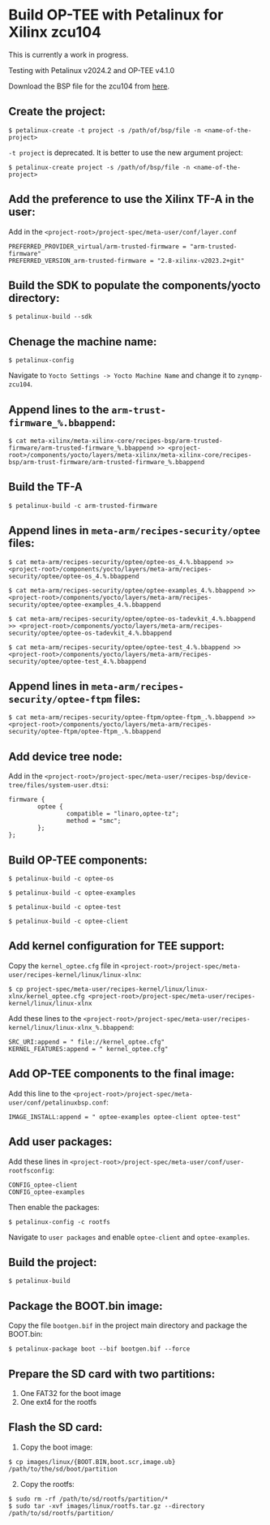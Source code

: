 # Build OP-TEE with Petalinux for Xilinx zcu104

This is currently a work in progress.

Testing with Petalinux v2024.2 and OP-TEE v4.1.0

Download the BSP file for the zcu104 from [here](https://www.xilinx.com/support/download/index.html/content/xilinx/en/downloadNav/embedded-design-tools.html).

## Create the project:

```text
$ petalinux-create -t project -s /path/of/bsp/file -n <name-of-the-project>
```

```-t project``` is deprecated. It is better to use the new argument project:

```text
$ petalinux-create project -s /path/of/bsp/file -n <name-of-the-project>
```

## Add the preference to use the Xilinx TF-A in the user:

Add in the ```<project-root>/project-spec/meta-user/conf/layer.conf```

```text
PREFERRED_PROVIDER_virtual/arm-trusted-firmware = "arm-trusted-firmware"
PREFERRED_VERSION_arm-trusted-firmware = "2.8-xilinx-v2023.2+git"
```

## Build the SDK to populate the components/yocto directory:

```text
$ petalinux-build --sdk
```

## Chenage the machine name:

```text
$ petalinux-config
```

Navigate to ```Yocto Settings -> Yocto Machine Name``` and change it to ```zynqmp-zcu104```.

## Append lines to the ``arm-trust-firmware_%.bbappend``:

```text
$ cat meta-xilinx/meta-xilinx-core/recipes-bsp/arm-trusted-firmware/arm-trusted-firmware_%.bbappend >> <project-root>/components/yocto/layers/meta-xilinx/meta-xilinx-core/recipes-bsp/arm-trust-firmware/arm-trusted-firmware_%.bbappend
```

## Build the TF-A

```text
$ petalinux-build -c arm-trusted-firmware
```

## Append lines in ```meta-arm/recipes-security/optee``` files:

```text
$ cat meta-arm/recipes-security/optee/optee-os_4.%.bbappend >> <project-root>/components/yocto/layers/meta-arm/recipes-security/optee/optee-os_4.%.bbappend

$ cat meta-arm/recipes-security/optee/optee-examples_4.%.bbappend >> <project-root>/components/yocto/layers/meta-arm/recipes-security/optee/optee-examples_4.%.bbappend

$ cat meta-arm/recipes-security/optee/optee-os-tadevkit_4.%.bbappend >> <project-root>/components/yocto/layers/meta-arm/recipes-security/optee/optee-os-tadevkit_4.%.bbappend

$ cat meta-arm/recipes-security/optee/optee-test_4.%.bbappend >> <project-root>/components/yocto/layers/meta-arm/recipes-security/optee/optee-test_4.%.bbappend
```

## Append lines in ```meta-arm/recipes-security/optee-ftpm``` files:

```text
$ cat meta-arm/recipes-security/optee-ftpm/optee-ftpm_.%.bbappend >> <project-root>/components/yocto/layers/meta-arm/recipes-security/optee-ftpm/optee-ftpm_.%.bbappend
```

## Add device tree node:

Add in the ```<project-root>/project-spec/meta-user/recipes-bsp/device-tree/files/system-user.dtsi```:

```text
firmware {
        optee {
                compatible = "linaro,optee-tz";
                method = "smc";
        };
};
```

## Build OP-TEE components:

```text
$ petalinux-build -c optee-os

$ petalinux-build -c optee-examples

$ petalinux-build -c optee-test

$ petalinux-build -c optee-client
```

## Add kernel configuration for TEE support:

Copy the ```kernel_optee.cfg``` file in ```<project-root>/project-spec/meta-user/recipes-kernel/linux/linux-xlnx```:

```text
$ cp project-spec/meta-user/recipes-kernel/linux/linux-xlnx/kernel_optee.cfg <project-root>/project-spec/meta-user/recipes-kernel/linux/linux-xlnx
```

Add these lines to the ```<project-root>/project-spec/meta-user/recipes-kernel/linux/linux-xlnx_%.bbappend```:

```text
SRC_URI:append = " file://kernel_optee.cfg"
KERNEL_FEATURES:append = " kernel_optee.cfg"
```

## Add OP-TEE components to the final image:

Add this line to the ```<project-root>/project-spec/meta-user/conf/petalinuxbsp.conf```:

```text
IMAGE_INSTALL:append = " optee-examples optee-client optee-test"
```

## Add user packages:

Add these lines in ```<project-root>/project-spec/meta-user/conf/user-rootfsconfig```:

```text
CONFIG_optee-client
CONFIG_optee-examples
```

Then enable the packages:

```text
$ petalinux-config -c rootfs
```
Navigate to ```user packages``` and enable ```optee-client``` and ```optee-examples```.

## Build the project:

```text
$ petalinux-build
```

## Package the BOOT.bin image:

Copy the file ```bootgen.bif``` in the project main directory and package the BOOT.bin:

```text
$ petalinux-package boot --bif bootgen.bif --force
```

## Prepare the SD card with two partitions:

1. One FAT32 for the boot image
2. One ext4 for the rootfs

## Flash the SD card:

1. Copy the boot image:

```text
$ cp images/linux/{BOOT.BIN,boot.scr,image.ub} /path/to/the/sd/boot/partition
```

2. Copy the rootfs:

```text
$ sudo rm -rf /path/to/sd/rootfs/partition/*
$ sudo tar -xvf images/linux/rootfs.tar.gz --directory /path/to/sd/rootfs/partition/
```
